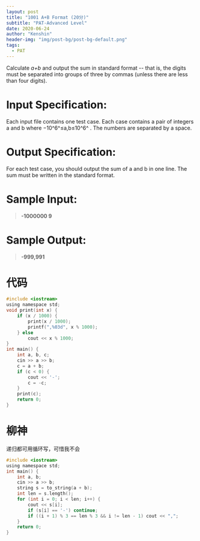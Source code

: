 ```yaml
---
layout: post
title: "1001 A+B Format (20分)"
subtitle: "PAT-Advanced Level"
date: 2020-06-24
author: "Kenshin"
header-img: "img/post-bg/post-bg-default.png"
tags:
  - PAT
---
```


Calculate _a+b_ and output the sum in standard format -\- that is, the digits must be separated into groups of three by commas (unless there are less than four digits).

# Input Specification:

Each input file contains one test case. Each case contains a pair of integers a and b where −10^6^≤a,b≤10^6^​ . The numbers are separated by a space.

# Output Specification:

For each test case, you should output the sum of a and b in one line. The sum must be written in the standard format.

# Sample Input:

> **-1000000 9**

# Sample Output:

> **-999,991**

# 代码

```c
#include <iostream>
using namespace std;
void print(int x) {
    if (x / 1000) {
        print(x / 1000);
        printf(",%03d", x % 1000);
    } else
        cout << x % 1000;
}
int main() {
    int a, b, c;
    cin >> a >> b;
    c = a + b;
    if (c < 0) {
        cout << '-';
        c = -c;
    }
    print(c);
    return 0;
}
```

# 柳神

递归都可用循环写，可惜我不会

```c
#include <iostream>
using namespace std;
int main() {
    int a, b;
    cin >> a >> b;
    string s = to_string(a + b);
    int len = s.length();
    for (int i = 0; i < len; i++) {
        cout << s[i];
        if (s[i] == '-') continue;
        if ((i + 1) % 3 == len % 3 && i != len - 1) cout << ",";
    }
    return 0;
}
```
